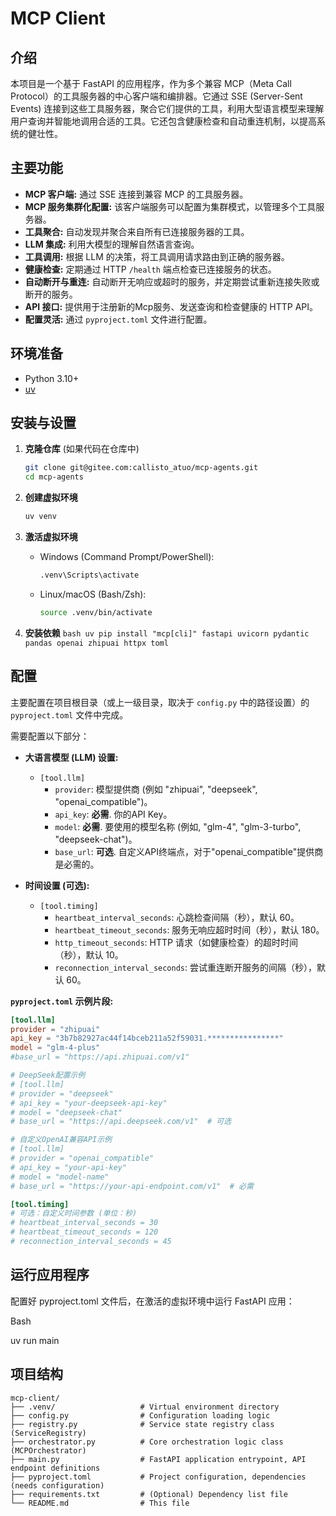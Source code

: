 # MCP Client

## 介绍

本项目是一个基于 FastAPI 的应用程序，作为多个兼容 MCP（Meta Call Protocol）的工具服务器的中心客户端和编排器。它通过 SSE (Server-Sent Events) 连接到这些工具服务器，聚合它们提供的工具，利用大型语言模型来理解用户查询并智能地调用合适的工具。它还包含健康检查和自动重连机制，以提高系统的健壮性。



## 主要功能

* **MCP 客户端:** 通过 SSE 连接到兼容 MCP 的工具服务器。
* **MCP 服务集群化配置:** 该客户端服务可以配置为集群模式，以管理多个工具服务器。
* **工具聚合:** 自动发现并聚合来自所有已连接服务器的工具。
* **LLM 集成:** 利用大模型的理解自然语言查询。
* **工具调用:** 根据 LLM 的决策，将工具调用请求路由到正确的服务器。
* **健康检查:** 定期通过 HTTP `/health` 端点检查已连接服务的状态。
* **自动断开与重连:** 自动断开无响应或超时的服务，并定期尝试重新连接失败或断开的服务。
* **API 接口:** 提供用于注册新的Mcp服务、发送查询和检查健康的 HTTP API。
* **配置灵活:** 通过 `pyproject.toml` 文件进行配置。

## 环境准备

* Python 3.10+
* [uv](https://github.com/astral-sh/uv)

## 安装与设置

1.  **克隆仓库** (如果代码在仓库中)
    ```bash
    git clone git@gitee.com:callisto_atuo/mcp-agents.git
    cd mcp-agents
    ```

2.  **创建虚拟环境**
    ```bash
    uv venv
    ```

3.  **激活虚拟环境**
    * Windows (Command Prompt/PowerShell):
        ```cmd
        .venv\Scripts\activate
        ```
    * Linux/macOS (Bash/Zsh):
        ```bash
        source .venv/bin/activate
        ```

4.  **安装依赖**
        ```bash
        uv pip install "mcp[cli]" fastapi uvicorn pydantic pandas openai zhipuai httpx toml
        ```
## 配置

主要配置在项目根目录（或上一级目录，取决于 `config.py` 中的路径设置）的 `pyproject.toml` 文件中完成。

需要配置以下部分：

* **大语言模型 (LLM) 设置:**
    * `[tool.llm]`
        * `provider`: 模型提供商 (例如 "zhipuai", "deepseek", "openai_compatible")。
        * `api_key`: **必需**. 你的API Key。
        * `model`: **必需**. 要使用的模型名称 (例如, "glm-4", "glm-3-turbo", "deepseek-chat")。
        * `base_url`: **可选**. 自定义API终端点，对于"openai_compatible"提供商是必需的。

* **时间设置 (可选):**
    * `[tool.timing]`
        * `heartbeat_interval_seconds`: 心跳检查间隔（秒），默认 60。
        * `heartbeat_timeout_seconds`: 服务无响应超时时间（秒），默认 180。
        * `http_timeout_seconds`: HTTP 请求（如健康检查）的超时时间（秒），默认 10。
        * `reconnection_interval_seconds`: 尝试重连断开服务的间隔（秒），默认 60。

**`pyproject.toml` 示例片段:**

```toml
[tool.llm]
provider = "zhipuai"
api_key = "3b7b82927ac44f14bceb211a52f59031.****************"
model = "glm-4-plus"
#base_url = "https://api.zhipuai.com/v1"

# DeepSeek配置示例
# [tool.llm]
# provider = "deepseek"
# api_key = "your-deepseek-api-key"
# model = "deepseek-chat"
# base_url = "https://api.deepseek.com/v1"  # 可选

# 自定义OpenAI兼容API示例
# [tool.llm]
# provider = "openai_compatible"
# api_key = "your-api-key"
# model = "model-name"
# base_url = "https://your-api-endpoint.com/v1"  # 必需

[tool.timing]
# 可选：自定义时间参数 (单位：秒)
# heartbeat_interval_seconds = 30
# heartbeat_timeout_seconds = 120
# reconnection_interval_seconds = 45
```


## 运行应用程序
配置好 pyproject.toml 文件后，在激活的虚拟环境中运行 FastAPI 应用：

Bash

uv run main

## 项目结构
```
mcp-client/
├── .venv/                   # Virtual environment directory
├── config.py                # Configuration loading logic
├── registry.py              # Service state registry class (ServiceRegistry)
├── orchestrator.py          # Core orchestration logic class (MCPOrchestrator)
├── main.py                  # FastAPI application entrypoint, API endpoint definitions
├── pyproject.toml           # Project configuration, dependencies (needs configuration)
├── requirements.txt         # (Optional) Dependency list file
└── README.md                # This file

